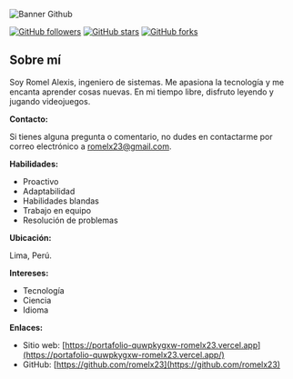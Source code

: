 ![Banner Github](https://res.cloudinary.com/react-romel/image/upload/v1710797599/github/github-banner_fwnf0w.png)

[![GitHub followers](https://img.shields.io/github/followers/bard-ai.svg?style=flat-square)](https://github.com/romelx23)
[![GitHub stars](https://img.shields.io/github/stars/bard-ai.svg?style=flat-square)](https://github.com/romelx23)
[![GitHub forks](https://img.shields.io/github/forks/bard-ai.svg?style=flat-square)](https://github.com/romelx23)

## Sobre mí

Soy Romel Alexis, ingeniero de sistemas. Me apasiona la tecnología y me encanta aprender cosas nuevas. En mi tiempo libre, disfruto leyendo y jugando videojuegos.

**Contacto:**

Si tienes alguna pregunta o comentario, no dudes en contactarme por correo electrónico a romelx23@gmail.com.

**Habilidades:**

* Proactivo
* Adaptabilidad
* Habilidades blandas
* Trabajo en equipo
* Resolución de problemas

**Ubicación:**

Lima, Perú.

**Intereses:**

* Tecnología
* Ciencia
* Idioma

**Enlaces:**

* Sitio web: [https://portafolio-quwpkygxw-romelx23.vercel.app](https://portafolio-quwpkygxw-romelx23.vercel.app/)
* GitHub: [https://github.com/romelx23](https://github.com/romelx23)

<!--
**romelx23/romelx23** is a ✨ _special_ ✨ repository because its `README.md` (this file) appears on your GitHub profile.

Here are some ideas to get you started:

- 🔭 I’m currently working on ...
- 🌱 I’m currently learning ...
- 👯 I’m looking to collaborate on ...
- 🤔 I’m looking for help with ...
- 💬 Ask me about ...
- 📫 How to reach me: ...
- 😄 Pronouns: ...
- ⚡ Fun fact: ...
-->